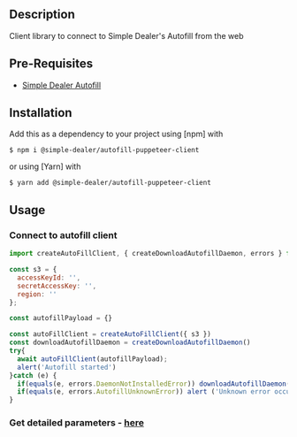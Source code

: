 ## Description
Client library to connect to Simple Dealer's Autofill from the web

## Pre-Requisites
- [Simple Dealer Autofill](https://github.com/simpledealer/autofill-daemon/releases/download/v0.1.0/Simple.Dealer.Autofill-0.1.0.dmg)


## Installation

Add this as a dependency to your project using [npm] with

```
$ npm i @simple-dealer/autofill-puppeteer-client
```

or using [Yarn] with

```
$ yarn add @simple-dealer/autofill-puppeteer-client
```

## Usage


### Connect to autofill client

```js
import createAutoFillClient, { createDownloadAutofillDaemon, errors } from '@simple-dealer/autofill-puppeteer-client'

const s3 = { 
  accessKeyId: '',
  secretAccessKey: '',
  region: ''
};

const autofillPayload = {}

const autoFillClient = createAutoFillClient({ s3 })
const downloadAutofillDaemon = createDownloadAutofillDaemon()
try{
  await autoFillClient(autofillPayload);
  alert('Autofill started')
}catch (e) {
  if(equals(e, errors.DaemonNotInstalledError)) downloadAutofillDaemon()
  if(equals(e, errors.AutofillUnknownError)) alert ('Unknown error occurred')
}
```

### Get detailed parameters - [here](https://www.notion.so/simpledealer/Autofill-Puppeteer-Client-53aa3fa94d9a4e858cac861b567a1779)